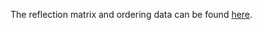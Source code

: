 The reflection matrix and ordering data can be found [here](https://doi.org/10.5281/zenodo.8256486).


